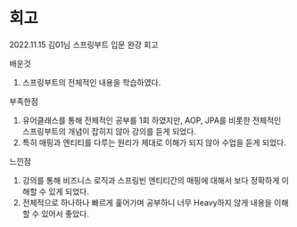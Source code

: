 # 회고

2022.11.15 김01님 스프링부트 입문 완강 회고

배운것
1. 스프링부트의 전체적인 내용을 학습하였다. 

부족한점
1. 유어클래스를 통해 전체적인 공부를 1회 하였지만, AOP, JPA를 비롯한 전체적인 스프링부트의 개념이 잡히지 않아 강의를 듣게 되었다.
2. 특히 매핑과 엔티티를 다루는 원리가 제대로 이해가 되지 않아 수업을 듣게 되었다.

느낀점
1. 강의를 통해 비즈니스 로직과 스프링빈 엔티티간의 매핑에 대해서 보다 정확하게 이해할 수 있게 되었다.
2. 전체적으로 하나하나 빠르게 훑어가며 공부하니 너무 Heavy하지 않게 내용을 이해할 수 있어서 좋았다.
